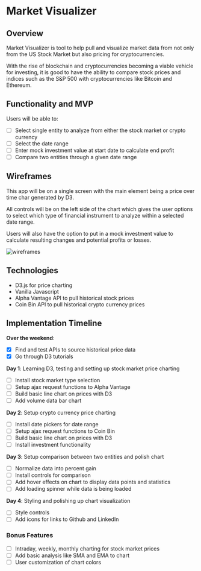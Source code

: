 # Market Visualizer

## Overview

Market Visualizer is tool to help pull and visualize market data from not only from the US Stock Market but also pricing for cryptocurrencies.

With the rise of blockchain and cryptocurrencies becoming a viable vehicle for investing, it is good to have the ability to compare stock prices and indices such as the S&P 500 with cryptocurrencies like Bitcoin and Ethereum.

## Functionality and MVP

Users will be able to:
- [ ] Select single entity to analyze from either the stock market or crypto currency
- [ ] Select the date range
- [ ] Enter mock investment value at start date to calculate end profit
- [ ] Compare two entities through a given date range

## Wireframes

This app will be on a single screen with the main element being a price over time char generated by D3.

All controls will be on the left side of the chart which gives the user options to select which type of financial instrument to analyze within a selected date range.

Users will also have the option to put in a mock investment value to calculate resulting changes and potential profits or losses.

![wireframes](https://github.com/addriv/market_visualizer/blob/master/wireframes/main.png)

## Technologies

* D3.js for price charting
* Vanilla Javascript
* Alpha Vantage API to pull historical stock prices
* Coin Bin API to pull historical crypto currency prices

## Implementation Timeline

**Over the weekend**:
- [X] Find and test APIs to source historical price data
- [X] Go through D3 tutorials

**Day 1**: Learning D3, testing and setting up stock market price charting
- [ ] Install stock market type selection
- [ ] Setup ajax request functions to Alpha Vantage
- [ ] Build basic line chart on prices with D3
- [ ] Add volume data bar chart

**Day 2**: Setup crypto currency price charting
- [ ] Install date pickers for date range
- [ ] Setup ajax request functions to Coin Bin
- [ ] Build basic line chart on prices with D3
- [ ] Install investment functionality

**Day 3**: Setup comparison between two entities and polish chart
- [ ] Normalize data into percent gain
- [ ] Install controls for comparison
- [ ] Add hover effects on chart to display data points and statistics
- [ ] Add loading spinner while data is being loaded

**Day 4**: Styling and polishing up chart visualization
- [ ] Style controls
- [ ] Add icons for links to Github and LinkedIn

### Bonus Features
- [ ] Intraday, weekly, monthly charting for stock market prices
- [ ] Add basic analysis like SMA and EMA to chart
- [ ] User customization of chart colors
